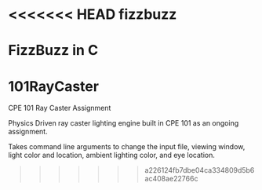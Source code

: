 <<<<<<< HEAD
fizzbuzz
========

FizzBuzz in C
=======
101RayCaster
============

CPE 101 Ray Caster Assignment

Physics Driven ray caster lighting engine built in CPE 101 as an ongoing assignment.

Takes command line arguments to change the input file, viewing window, light color and location, ambient lighting color, and eye location.
>>>>>>> a226124fb7dbe04ca334809d5b6ac408ae22766c
